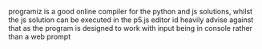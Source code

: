 programiz is a good online compiler for the python and js solutions, whilst the js solution can be executed in the p5.js editor id heavily advise against that as the program is designed to work with input being in console rather than a web prompt
